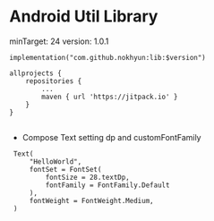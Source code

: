 # Android Util Library

minTarget: 24
version: 1.0.1
```
implementation("com.github.nokhyun:lib:$version")
```
```
allprojects {
	repositories {
		...
		maven { url 'https://jitpack.io' }
	}
}
 ```

##
- Compose Text setting dp and customFontFamily
```
 Text(                                
     "HelloWorld",                      
     fontSet = FontSet(                 
         fontSize = 28.textDp,          
         fontFamily = FontFamily.Default
     ),                                 
     fontWeight = FontWeight.Medium,    
 ) 
 ````
